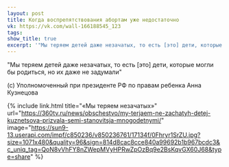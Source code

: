 ```yaml
---
layout: post
title: Когда воспрепятствования абортам уже недостаточно
vk: https://vk.com/wall-166188545_123
tags: 
show_title: true
excerpt: '"Мы теряем детей даже незачатых, то есть [это] дети, которые могли бы родиться, но их даже не задумали"'
---
```

"Мы теряем детей даже незачатых, то есть \[это\] дети, которые могли бы родиться, но их даже не задумали"

(с) Уполномоченный при президенте РФ по правам ребенка Анна Кузнецова

{% include link.html title="«Мы теряем незачатых»" url="https://360tv.ru/news/obschestvo/my-terjaem-ne-zachatyh-detej-kuznetsova-prizvala-semi-stanovitsja-mnogodetnymi/" image="https://sun9-13.userapi.com/impf/c850236/v850236761/17134f/0Fhryr1SrZU.jpg?size=1071x480&quality=96&sign=814d8cac8cce840a99692b1b967bcdc3&c_uniq_tag=QoN8vVhFY8nZWepMVyHPRwZpOzBq9e2BsKqvGX60J68&type=share" %}
